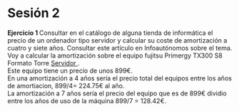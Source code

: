 <h1> Sesión 2 </h1>

<strong> Ejercicio 1 </strong>
Consultar en el catálogo de alguna tienda de informática el precio de un ordenador tipo servidor y calcular su coste de amortización a cuatro y siete años. Consultar este artículo en Infoautónomos sobre el tema.
Voy a calcular la amortización sobre el equipo fujitsu  Primergy TX300 S8 Formato Torre <a href="http://www.pccomponentes.com/fujitsu_primergy_tx300_s8_formato_torre.html"> Servidor </a>.
<br> Este equipo tiene un precio de unos 899€. <br>
En una amortización a 4 años sería el precio total del equipos entre los años de amortiacion, 899/4= 224.75€ al año.<br>
La amortización a 7 años sería el precio del equipo que es de 899€ dividio entre los años de uso de la máquina 899/7 = 128.42€.




